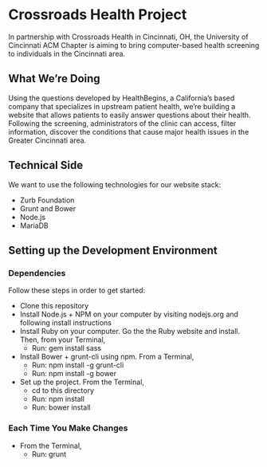 # Crossroads Health Project
In partnership with Crossroads Health in Cincinnati, OH, the University of Cincinnati ACM Chapter is aiming to bring computer-based health screening to individuals in the Cincinnati area. 

## What We’re Doing
Using the questions developed by HealthBegins, a California’s based company that specializes in upstream patient health, we’re building a website that allows patients to easily answer questions about their health. Following the screening, administrators of the clinic can access, filter information, discover the conditions that cause major health issues in the Greater Cincinnati area.

## Technical Side
We want to use the following technologies for our website stack:
- Zurb Foundation
- Grunt and Bower
- Node.js
- MariaDB

## Setting up the Development Environment
### Dependencies
Follow these steps in order to get started:
- Clone this repository
- Install Node.js + NPM on your computer by visiting nodejs.org and following install instructions
- Install Ruby on your computer. Go the the Ruby website and install. Then, from your Terminal,
	- Run: gem install sass
- Install Bower + grunt-cli using npm. From a Terminal, 
	- Run: npm install -g grunt-cli 
	- Run: npm install -g bower
- Set up the project.  From the Terminal,
	- cd to this directory
	- Run: npm install
	- Run: bower install
### Each Time You Make Changes
- From the Terminal,
	- Run: grunt